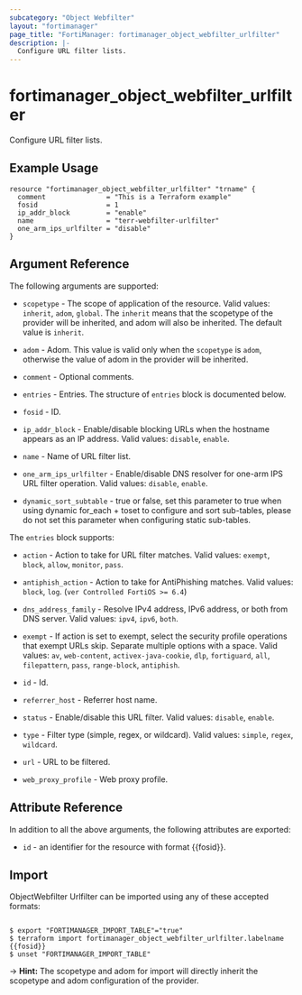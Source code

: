 ```yaml
---
subcategory: "Object Webfilter"
layout: "fortimanager"
page_title: "FortiManager: fortimanager_object_webfilter_urlfilter"
description: |-
  Configure URL filter lists.
---
```


# fortimanager_object_webfilter_urlfilter
Configure URL filter lists.

## Example Usage

```hcl
resource "fortimanager_object_webfilter_urlfilter" "trname" {
  comment               = "This is a Terraform example"
  fosid                 = 1
  ip_addr_block         = "enable"
  name                  = "terr-webfilter-urlfilter"
  one_arm_ips_urlfilter = "disable"
}
```

## Argument Reference


The following arguments are supported:

* `scopetype` - The scope of application of the resource. Valid values: `inherit`, `adom`, `global`. The `inherit` means that the scopetype of the provider will be inherited, and adom will also be inherited. The default value is `inherit`.
* `adom` - Adom. This value is valid only when the `scopetype` is `adom`, otherwise the value of adom in the provider will be inherited.

* `comment` - Optional comments.
* `entries` - Entries. The structure of `entries` block is documented below.
* `fosid` - ID.
* `ip_addr_block` - Enable/disable blocking URLs when the hostname appears as an IP address. Valid values: `disable`, `enable`.

* `name` - Name of URL filter list.
* `one_arm_ips_urlfilter` - Enable/disable DNS resolver for one-arm IPS URL filter operation. Valid values: `disable`, `enable`.

* `dynamic_sort_subtable` - true or false, set this parameter to true when using dynamic for_each + toset to configure and sort sub-tables, please do not set this parameter when configuring static sub-tables.

The `entries` block supports:

* `action` - Action to take for URL filter matches. Valid values: `exempt`, `block`, `allow`, `monitor`, `pass`.

* `antiphish_action` - Action to take for AntiPhishing matches. Valid values: `block`, `log`.
 (`ver Controlled FortiOS >= 6.4`)
* `dns_address_family` - Resolve IPv4 address, IPv6 address, or both from DNS server. Valid values: `ipv4`, `ipv6`, `both`.

* `exempt` - If action is set to exempt, select the security profile operations that exempt URLs skip. Separate multiple options with a space. Valid values: `av`, `web-content`, `activex-java-cookie`, `dlp`, `fortiguard`, `all`, `filepattern`, `pass`, `range-block`, `antiphish`.

* `id` - Id.
* `referrer_host` - Referrer host name.
* `status` - Enable/disable this URL filter. Valid values: `disable`, `enable`.

* `type` - Filter type (simple, regex, or wildcard). Valid values: `simple`, `regex`, `wildcard`.

* `url` - URL to be filtered.
* `web_proxy_profile` - Web proxy profile.


## Attribute Reference

In addition to all the above arguments, the following attributes are exported:
* `id` - an identifier for the resource with format {{fosid}}.

## Import

ObjectWebfilter Urlfilter can be imported using any of these accepted formats:
```

$ export "FORTIMANAGER_IMPORT_TABLE"="true"
$ terraform import fortimanager_object_webfilter_urlfilter.labelname {{fosid}}
$ unset "FORTIMANAGER_IMPORT_TABLE"
```
-> **Hint:** The scopetype and adom for import will directly inherit the scopetype and adom configuration of the provider.
